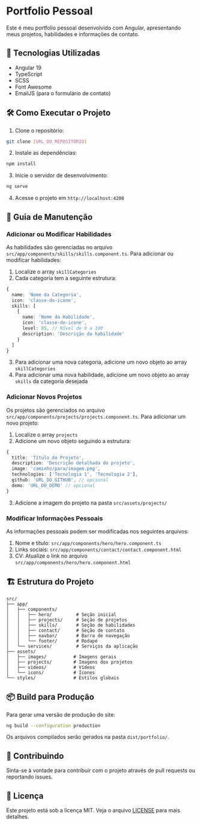 # Portfolio Pessoal

Este é meu portfolio pessoal desenvolvido com Angular, apresentando meus projetos, habilidades e informações de contato.

## 🚀 Tecnologias Utilizadas

- Angular 19
- TypeScript
- SCSS
- Font Awesome
- EmailJS (para o formulário de contato)

## 🛠️ Como Executar o Projeto

1. Clone o repositório:

```bash
git clone [URL_DO_REPOSITÓRIO]
```

2. Instale as dependências:

```bash
npm install
```

3. Inicie o servidor de desenvolvimento:

```bash
ng serve
```

4. Acesse o projeto em `http://localhost:4200`

## 📝 Guia de Manutenção

### Adicionar ou Modificar Habilidades

As habilidades são gerenciadas no arquivo `src/app/components/skills/skills.component.ts`. Para adicionar ou modificar habilidades:

1. Localize o array `skillCategories`
2. Cada categoria tem a seguinte estrutura:

```typescript
{
  name: 'Nome da Categoria',
  icon: 'classe-do-icone',
  skills: [
    {
      name: 'Nome da Habilidade',
      icon: 'classe-do-icone',
      level: 85, // Nível de 0 a 100
      description: 'Descrição da habilidade'
    }
  ]
}
```

3. Para adicionar uma nova categoria, adicione um novo objeto ao array `skillCategories`
4. Para adicionar uma nova habilidade, adicione um novo objeto ao array `skills` da categoria desejada

### Adicionar Novos Projetos

Os projetos são gerenciados no arquivo `src/app/components/projects/projects.component.ts`. Para adicionar um novo projeto:

1. Localize o array `projects`
2. Adicione um novo objeto seguindo a estrutura:

```typescript
{
  title: 'Título do Projeto',
  description: 'Descrição detalhada do projeto',
  image: 'caminho/para/imagem.png',
  technologies: ['Tecnologia 1', 'Tecnologia 2'],
  github: 'URL_DO_GITHUB', // opcional
  demo: 'URL_DO_DEMO' // opcional
}
```

3. Adicione a imagem do projeto na pasta `src/assets/projects/`

### Modificar Informações Pessoais

As informações pessoais podem ser modificadas nos seguintes arquivos:

1. Nome e título: `src/app/components/hero/hero.component.ts`
2. Links sociais: `src/app/components/contact/contact.component.html`
3. CV: Atualize o link no arquivo `src/app/components/hero/hero.component.html`

## 🏗️ Estrutura do Projeto

```
src/
├── app/
│   ├── components/
│   │   ├── hero/         # Seção inicial
│   │   ├── projects/     # Seção de projetos
│   │   ├── skills/       # Seção de habilidades
│   │   ├── contact/      # Seção de contato
│   │   ├── navbar/       # Barra de navegação
│   │   └── footer/       # Rodapé
│   └── services/         # Serviços da aplicação
├── assets/
│   ├── images/          # Imagens gerais
│   ├── projects/        # Imagens dos projetos
│   ├── videos/          # Vídeos
│   └── icons/           # Ícones
└── styles/              # Estilos globais
```

## 📦 Build para Produção

Para gerar uma versão de produção do site:

```bash
ng build --configuration production
```

Os arquivos compilados serão gerados na pasta `dist/portfolio/`.

## 🤝 Contribuindo

Sinta-se à vontade para contribuir com o projeto através de pull requests ou reportando issues.

## 📄 Licença

Este projeto está sob a licença MIT. Veja o arquivo [LICENSE](LICENSE) para mais detalhes.
